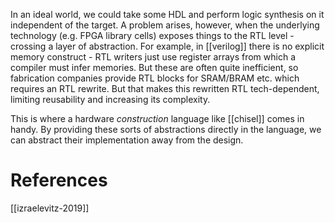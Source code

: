 In an ideal world, we could take some HDL and perform logic synthesis on it independent of the target. A problem arises, however, when the underlying technology (e.g. FPGA library cells) exposes things to the RTL level - crossing a layer of abstraction. For example, in [[verilog]] there is no explicit memory construct - RTL writers just use register arrays from which a compiler must infer memories. But these are often quite inefficient, so fabrication companies provide RTL blocks for SRAM/BRAM etc. which requires an RTL rewrite. But that makes this rewritten RTL tech-dependent, limiting reusability and increasing its complexity.

This is where a hardware *construction* language like [[chisel]] comes in handy. By providing these sorts of abstractions directly in the language, we can abstract their implementation away from the design.

# References
[[izraelevitz-2019]]